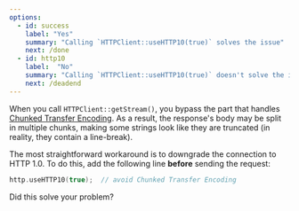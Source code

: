 ```yaml
---
options:
  - id: success
    label: "Yes"
    summary: "Calling `HTTPClient::useHTTP10(true)` solves the issue"
    next: /done
  - id: http10
    label:  "No"
    summary: "Calling `HTTPClient::useHTTP10(true)` doesn't solve the issue"
    next: /deadend
---
```


When you call `HTTPClient::getStream()`, you bypass the part that handles [Chunked Transfer Encoding](https://en.wikipedia.org/wiki/Chunked_transfer_encoding).
As a result, the response's body may be split in multiple chunks, making some strings look like they are truncated (in reality, they contain a line-break).

The most straightforward workaround is to downgrade the connection to HTTP 1.0.
To do this, add the following line **before** sending the request:

```c++
http.useHTTP10(true);  // avoid Chunked Transfer Encoding
```

Did this solve your problem?
